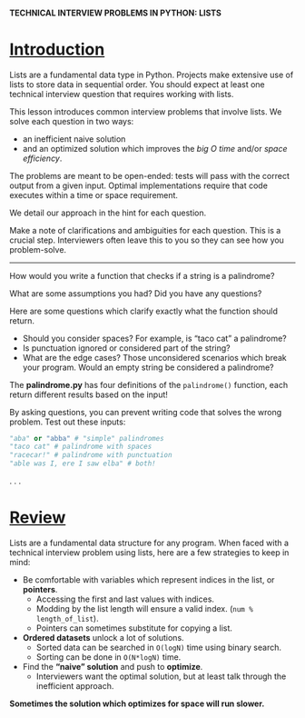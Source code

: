 #### TECHNICAL INTERVIEW PROBLEMS IN PYTHON: LISTS

# [Introduction](https://www.codecademy.com/courses/technical-interview-practice-python/lessons/tip-python-lists/exercises/tip-python-lists-intro)

Lists are a fundamental data type in Python. 
Projects make extensive use of lists to store data in sequential order. 
You should expect at least one technical interview question that requires working with lists.

This lesson introduces common interview problems that involve lists. 
We solve each question in two ways: 
* an inefficient naive solution 
* and an optimized solution which improves the *big O time* and/or *space efficiency*.

The problems are meant to be open-ended: tests will pass with the correct output from a given input. 
Optimal implementations require that code executes within a time or space requirement.

We detail our approach in the hint for each question.

Make a note of clarifications and ambiguities for each question. 
This is a crucial step. 
Interviewers often leave this to you so they can see how you problem-solve.

<hr />
How would you write a function that checks if a string is a palindrome?

What are some assumptions you had? 
Did you have any questions?

Here are some questions which clarify exactly what the function should return.
* Should you consider spaces? For example, is “taco cat” a palindrome?
* Is punctuation ignored or considered part of the string?
* What are the edge cases? Those unconsidered scenarios which break your program. Would an empty string be considered a palindrome?

The **palindrome.py** has four definitions of the `palindrome()` function, each return different results based on the input!

By asking questions, you can prevent writing code that solves the wrong problem. Test out these inputs:
```Python
"aba" or "abba" # "simple" palindromes
"taco cat" # palindrome with spaces
"racecar!" # palindrome with punctuation
"able was I, ere I saw elba" # both!
```

.
.
.

# [Review](https://www.codecademy.com/courses/technical-interview-practice-python/lessons/tip-python-lists/exercises/tip-python-lists-review)

Lists are a fundamental data structure for any program. 
When faced with a technical interview problem using lists, here are a few strategies to keep in mind:
* Be comfortable with variables which represent indices in the list, or **pointers**.
  * Accessing the first and last values with indices.
  * Modding by the list length will ensure a valid index. (`num % length_of_list`).
  * Pointers can sometimes substitute for copying a list.
* **Ordered datasets** unlock a lot of solutions.
  * Sorted data can be searched in `O(logN)` time using binary search.
  * Sorting can be done in `O(N*logN)` time.
* Find the **“naive” solution** and push to **optimize**.
  * Interviewers want the optimal solution, but at least talk through the inefficient approach.

**Sometimes the solution which optimizes for space will run slower.**
